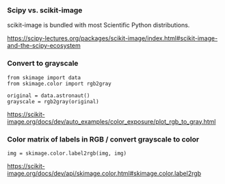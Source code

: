 ### Scipy vs. scikit-image

scikit-image is bundled with most Scientific Python distributions.

https://scipy-lectures.org/packages/scikit-image/index.html#scikit-image-and-the-scipy-ecosystem


### Convert to grayscale

```
from skimage import data
from skimage.color import rgb2gray

original = data.astronaut()
grayscale = rgb2gray(original)
```

https://scikit-image.org/docs/dev/auto_examples/color_exposure/plot_rgb_to_gray.html


### Color matrix of labels in RGB / convert grayscale to color

```
img = skimage.color.label2rgb(img, img)
```

https://scikit-image.org/docs/dev/api/skimage.color.html#skimage.color.label2rgb